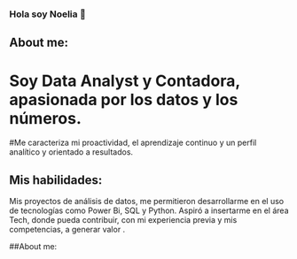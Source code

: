 ### Hola soy Noelia 👋

## About me:

# Soy Data Analyst y Contadora, apasionada por los datos y los números. 

#Me caracteriza mi proactividad,  el aprendizaje continuo y un perfil analítico y orientado a resultados. 

## Mis habilidades:

Mis proyectos de análisis de datos, me permitieron desarrollarme en el uso de tecnologías como Power Bi, SQL y Python.
Aspiró a insertarme en el área Tech, donde pueda contribuir, con mi experiencia previa y mis competencias, a generar valor .

##About me:


<!--
**nadagio/nadagio** is a ✨ _special_ ✨ repository because its `README.md` (this file) appears on your GitHub profile.

Here are some ideas to get you started:

- 🔭 I’m currently working on ...
- 🌱 I’m currently learning ...
- 👯 I’m looking to collaborate on ...
- 🤔 I’m looking for help with ...
- 💬 Ask me about ...
- 📫 How to reach me: ...
- 😄 Pronouns: ...
- ⚡ Fun fact: ...
-->
